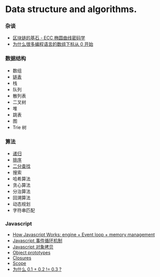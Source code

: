 # Data structure and algorithms.

### 杂谈

* [区块链的基石 - ECC 椭圆曲线密码学](docs/ecc.md)
* [为什么很多编程语言的数组下标从 0 开始](docs/why-array-index-starts-from-zero.md)

### 数据结构

* 数组
* [链表](docs/linked-list/README.md)
* 栈
* 队列
* 散列表
* 二叉树
* 堆
* 跳表
* 图
* Trie 树

### 算法

* [递归](docs/recursion.md)
* [排序](docs/sort/README.md)
* [二分查找](docs/binary-search.md)
* 搜索
* 哈希算法
* 贪心算法
* 分治算法
* 回溯算法
* 动态规划
* 字符串匹配

### Javascript

* [How Javascript Works: engine + Event loop + memory management](docs/how-javascript-works.md)
* [Javascript 事件循环机制](docs/event-loop.md)
* [Javascript 对象拷贝](docs/clone.md)
* [Object prototypes](https://developer.mozilla.org/en-US/docs/Learn/JavaScript/Objects/Object_prototypes)
* [Closures](https://developer.mozilla.org/en-US/docs/Web/JavaScript/Closures)
* [Scope](https://scotch.io/tutorials/understanding-scope-in-javascript)
* [为什么 0.1 + 0.2 != 0.3 ?](docs/floating-point.md)

